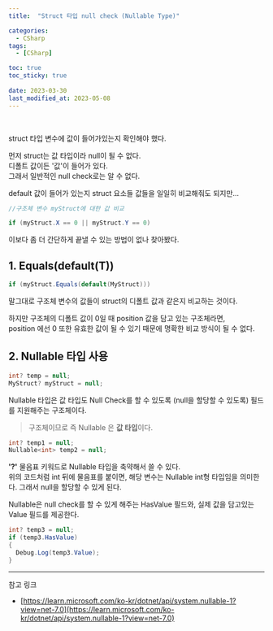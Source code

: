 ```yaml
---
title:  "Struct 타입 null check (Nullable Type)"

categories:
  - CSharp
tags:
  - [CSharp]

toc: true
toc_sticky: true
 
date: 2023-03-30
last_modified_at: 2023-05-08
---
```


<br>

struct 타입 변수에 값이 들어가있는지 확인해야 했다.

먼저 struct는 값 타입이라 null이 될 수 없다.  
디폴트 값이든 '값'이 들어가 있다.  
그래서 일반적인 null check로는 알 수 없다.

default 값이 들어가 있는지 struct 요소들 값들을 일일히 비교해줘도 되지만...  
```c#
//구조체 변수 myStruct에 대한 값 비교  

if (myStruct.X == 0 || myStruct.Y == 0)
```
이보다 좀 더 간단하게 끝낼 수 있는 방법이 없나 찾아봤다.  

## 1. Equals(default(T))
```c#
if (myStruct.Equals(default(MyStruct)))
```
말그대로 구조체 변수의 값들이 struct의 디폴트 값과 같은지 비교하는 것이다.

하지만 구조체의 디폴트 값이 0일 때 position 값을 담고 있는 구조체라면,  
position 에선 0 또한 유효한 값이 될 수 있기 때문에 명확한 비교 방식이 될 수 없다.  

## 2. Nullable 타입 사용
```c#
int? temp = null;
MyStruct? myStruct = null;
```
Nullable 타입은 값 타입도 Null Check를 할 수 있도록 (null을 할당할 수 있도록) 필드를 지원해주는 구조체이다.  
>구조체이므로 즉 Nullable 은 <b>값 타입</b>이다.  
  
    
```c#
int? temp1 = null;
Nullable<int> temp2 = null;
```
<b>'?'</b> 물음표 키워드로 Nullable 타입을 축약해서 쓸 수 있다.  
위의 코드처럼 int 뒤에 물음표를 붙이면, 해당 변수는 Nullable int형 타입임을 의미한다. 그래서 null을 할당할 수 있게 된다.  

Nullable은 null check를 할 수 있게 해주는 HasValue 필드와, 실제 값을 담고있는 Value 필드를 제공한다. 
```c#
int? temp3 = null;
if (temp3.HasValue)
{
  Debug.Log(temp3.Value);
}
```



***  
참고 링크
- [https://learn.microsoft.com/ko-kr/dotnet/api/system.nullable-1?view=net-7.0](https://learn.microsoft.com/ko-kr/dotnet/api/system.nullable-1?view=net-7.0)